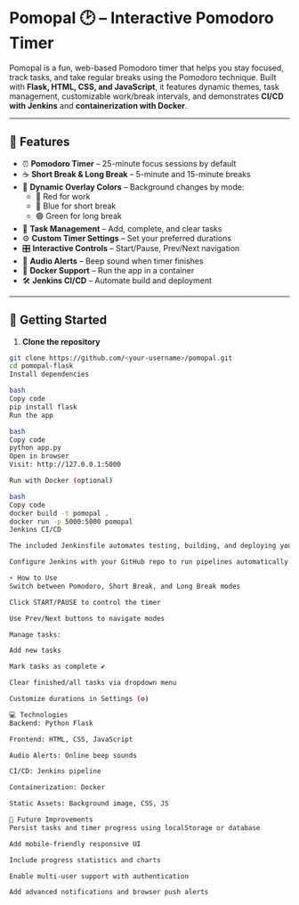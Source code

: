 # Pomopal 🕑 – Interactive Pomodoro Timer

Pomopal is a fun, web-based Pomodoro timer that helps you stay focused, track tasks, and take regular breaks using the Pomodoro technique. Built with **Flask, HTML, CSS, and JavaScript**, it features dynamic themes, task management, customizable work/break intervals, and demonstrates **CI/CD with Jenkins** and **containerization with Docker**.

---

## 🌟 Features

- ⏰ **Pomodoro Timer** – 25-minute focus sessions by default  
- ☕ **Short Break & Long Break** – 5-minute and 15-minute breaks  
- 🎨 **Dynamic Overlay Colors** – Background changes by mode:  
  - 🔴 Red for work  
  - 🔵 Blue for short break  
  - 🟢 Green for long break  
- 📝 **Task Management** – Add, complete, and clear tasks  
- ⚙️ **Custom Timer Settings** – Set your preferred durations  
- 🎛️ **Interactive Controls** – Start/Pause, Prev/Next navigation  
- 🔔 **Audio Alerts** – Beep sound when timer finishes  
- 🐳 **Docker Support** – Run the app in a container  
- 🛠️ **Jenkins CI/CD** – Automate build and deployment

---

## 🚀 Getting Started

1. **Clone the repository**  
```bash
git clone https://github.com/<your-username>/pomopal.git
cd pomopal-flask
Install dependencies

bash
Copy code
pip install flask
Run the app

bash
Copy code
python app.py
Open in browser
Visit: http://127.0.0.1:5000

Run with Docker (optional)

bash
Copy code
docker build -t pomopal .
docker run -p 5000:5000 pomopal
Jenkins CI/CD

The included Jenkinsfile automates testing, building, and deploying your Flask app

Configure Jenkins with your GitHub repo to run pipelines automatically

⚡ How to Use
Switch between Pomodoro, Short Break, and Long Break modes

Click START/PAUSE to control the timer

Use Prev/Next buttons to navigate modes

Manage tasks:

Add new tasks

Mark tasks as complete ✔

Clear finished/all tasks via dropdown menu

Customize durations in Settings (⚙)

💻 Technologies
Backend: Python Flask

Frontend: HTML, CSS, JavaScript

Audio Alerts: Online beep sounds

CI/CD: Jenkins pipeline

Containerization: Docker

Static Assets: Background image, CSS, JS

🌱 Future Improvements
Persist tasks and timer progress using localStorage or database

Add mobile-friendly responsive UI

Include progress statistics and charts

Enable multi-user support with authentication

Add advanced notifications and browser push alerts